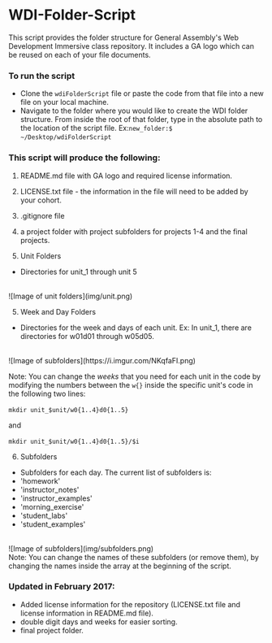 # WDI-Folder-Script
This script provides the folder structure for General Assembly's Web Development Immersive class repository. It includes a GA logo which can be reused on each of your file documents.

### To run the script
- Clone the `wdiFolderScript` file or paste the code from that file into a new file on your local machine.
- Navigate to the folder where you would like to create the WDI folder structure. From inside the root of that folder, type in the absolute path to the location of the script file.
Ex:`new_folder:$ ~/Desktop/wdiFolderScript`

### This script will produce the following:

1) README.md file with GA logo and required license information.

2) LICENSE.txt file - the information in the file will need to be added by your cohort.

2) .gitignore file

3) a project folder with project subfolders for projects 1-4 and the final projects.

4) Unit Folders
- Directories for unit_1 through unit 5
 <br>
![Image of unit folders](img/unit.png)
<br>

5) Week and Day Folders
 - Directories for the week and days of each unit. Ex: In unit_1, there are directories for w01d01 through w05d05.
<br>
![Image of subfolders](https://i.imgur.com/NKqfaFI.png)
<br>

 Note: You can change the *weeks* that you need for each unit in the code by modifying the numbers between the `w{}` inside the specific unit's code in the following two lines:

  `mkdir unit_$unit/w0{1..4}d0{1..5}`

  and

  `mkdir unit_$unit/w0{1..4}d0{1..5}/$i`

6) Subfolders
 - Subfolders for each day. The current list of subfolders is:
  - 'homework'
  -	'instructor_notes'
  -	'instructor_examples'
  -	'morning_exercise'
  -	'student_labs'
  -	'student_examples'
 <br>
![Image of subfolders](img/subfolders.png)
<br>
 Note: You can change the names of these subfolders (or remove them), by changing the names inside the array at the beginning of the script.
 
### Updated in February 2017:
- Added license information for the repository (LICENSE.txt file and license information in README.md file).
- double digit days and weeks for easier sorting.
- final project folder.
